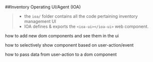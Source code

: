 ##Inventory Operating UI/Agent (IOA)
> - the `ioa/` folder contains all the code pertaining inventory management UI
> - IOA defines & exports the `<ioa-ui></ioa-ui>` web component.



how to add new dom components and see them in the ui

how to selectively show component based on user-action/event

how to pass data from user-action to a dom component